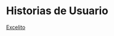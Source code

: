 # Historias de Usuario

[Excelito](https://docs.google.com/spreadsheets/d/1haEkJ8bDF3w2R7-z7XgKqIaIf96pSDZGznjTvOMTCEY/edit?usp=sharing)